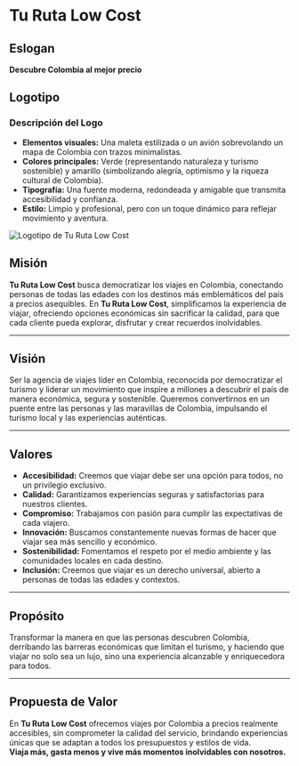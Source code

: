 # Tu Ruta Low Cost

## Eslogan
**Descubre Colombia al mejor precio**

## Logotipo
### Descripción del Logo
- **Elementos visuales:** Una maleta estilizada o un avión sobrevolando un mapa de Colombia con trazos minimalistas.
- **Colores principales:** Verde (representando naturaleza y turismo sostenible) y amarillo (simbolizando alegría, optimismo y la riqueza cultural de Colombia).
- **Tipografía:** Una fuente moderna, redondeada y amigable que transmita accesibilidad y confianza.
- **Estilo:** Limpio y profesional, pero con un toque dinámico para reflejar movimiento y aventura.

![Logotipo de Tu Ruta Low Cost](file:///C:/Users/maric/Downloads/Logotipo%201.webp)

## Misión
**Tu Ruta Low Cost** busca democratizar los viajes en Colombia, conectando personas de todas las edades con los destinos más emblemáticos del país a precios asequibles. En **Tu Ruta Low Cost**, simplificamos la experiencia de viajar, ofreciendo opciones económicas sin sacrificar la calidad, para que cada cliente pueda explorar, disfrutar y crear recuerdos inolvidables.

---

## Visión
Ser la agencia de viajes líder en Colombia, reconocida por democratizar el turismo y liderar un movimiento que inspire a millones a descubrir el país de manera económica, segura y sostenible. Queremos convertirnos en un puente entre las personas y las maravillas de Colombia, impulsando el turismo local y las experiencias auténticas.

---

## Valores
- **Accesibilidad:** Creemos que viajar debe ser una opción para todos, no un privilegio exclusivo.
- **Calidad:** Garantizamos experiencias seguras y satisfactorias para nuestros clientes.
- **Compromiso:** Trabajamos con pasión para cumplir las expectativas de cada viajero.
- **Innovación:** Buscamos constantemente nuevas formas de hacer que viajar sea más sencillo y económico.
- **Sostenibilidad:** Fomentamos el respeto por el medio ambiente y las comunidades locales en cada destino.
- **Inclusión:** Creemos que viajar es un derecho universal, abierto a personas de todas las edades y contextos.

---

## Propósito
Transformar la manera en que las personas descubren Colombia, derribando las barreras económicas que limitan el turismo, y haciendo que viajar no solo sea un lujo, sino una experiencia alcanzable y enriquecedora para todos.

---

## Propuesta de Valor
En **Tu Ruta Low Cost** ofrecemos viajes por Colombia a precios realmente accesibles, sin comprometer la calidad del servicio, brindando experiencias únicas que se adaptan a todos los presupuestos y estilos de vida.  
**Viaja más, gasta menos y vive más momentos inolvidables con nosotros.**
